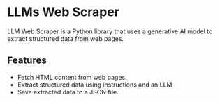 # LLMs Web Scraper

LLM Web Scraper is a Python library that uses a generative AI model to extract structured data from web pages.

## Features
- Fetch HTML content from web pages.
- Extract structured data using instructions and an LLM.
- Save extracted data to a JSON file.

